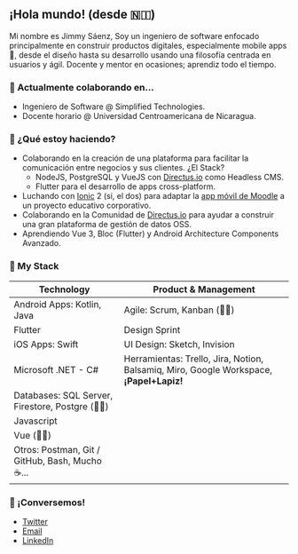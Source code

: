 ## ¡Hola mundo! (desde 🇳🇮)

Mi nombre es Jimmy Sáenz,
Soy un ingeniero de software enfocado principalmente en construir productos digitales, especialmente mobile apps 📱, desde el diseño hasta su desarrollo usando una filosofía centrada en usuarios y ágil. Docente y mentor en ocasiones; aprendiz todo el tiempo.

### 🧟 Actualmente colaborando en...

- Ingeniero de Software @ Simplified Technologies.
- Docente horario @ Universidad Centroamericana de Nicaragua.

### 🏃 ¿Qué estoy haciendo?

- Colaborando en la creación de una plataforma para facilitar la comunicación entre negocios y sus clientes. ¿El Stack?
    - NodeJS, PostgreSQL y VueJS con [Directus.io](http://directus.io) como Headless CMS.
    - Flutter para el desarrollo de apps cross-platform.
- Luchando con [Ionic](https://ionicframework.com/) 2 (si, el dos) para adaptar la [app móvil de Moodle](https://github.com/moodlehq/moodleapp) a un proyecto educativo corporativo.
- Colaborando en la Comunidad de [Directus.io](http://directus.io) para ayudar a construir una gran plataforma de gestión de datos OSS.
- Aprendiendo Vue 3, Bloc (Flutter) y Android Architecture Components Avanzado.

### 🧰 My Stack

| Technology | Product & Management |
| ------------- | ------------- |
| Android Apps: Kotlin, Java  | Agile: Scrum, Kanban (👨‍🎓)  |
| Flutter  | Design Sprint  |
| iOS Apps: Swift  | UI Design: Sketch, Invision  |
| Microsoft .NET - C#  | Herramientas: Trello, Jira, Notion, Balsamiq, Miro, Google Workspace, **¡Papel+Lapiz!**  |
| Databases: SQL Server, Firestore, Postgre (👨‍🎓)  |   |
| Javascript  |   |
| Vue (👨‍🎓)  |   |
| Otros: Postman, Git / GitHub, Bash, Mucho ☕...  |   |


### 👋 ¡Conversemos!

- [Twitter](https://twitter.com/soyjimmysaenz)
- [Email](mailto:9k2pyplta@relay.firefox.com)
- [LinkedIn](https://www.linkedin.com/in/jsaenzr/)
